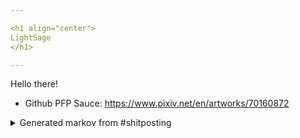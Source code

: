 ```yaml
---

<h1 align="center">
LightSage
</h1>

---
```


Hello there!


- Github PFP Sauce: https://www.pixiv.net/en/artworks/70160872


<details>
<summary>Generated markov from #shitposting</summary>
inb4 it is shit
</details>